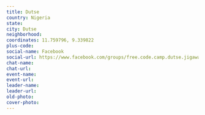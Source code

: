 ```yaml
---
title: Dutse
country: Nigeria
state: 
city: Dutse
neighborhood: 
coordinates: 11.759796, 9.339822
plus-code:
social-name: Facebook
social-url: https://www.facebook.com/groups/free.code.camp.dutse.jigawa
chat-name:
chat-url:
event-name:
event-url:
leader-name:
leader-url:
old-photo: 
cover-photo:
---
```

